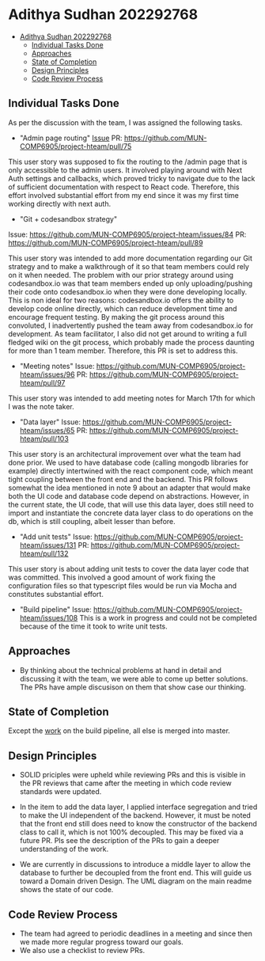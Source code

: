# Adithya Sudhan 202292768

- [Adithya Sudhan 202292768](#adithya-sudhan-202292768)
  - [Individual Tasks Done](#individual-tasks-done)
  - [Approaches](#approaches)
  - [State of Completion](#state-of-completion)
  - [Design Principles](#design-principles)
  - [Code Review Process](#code-review-process)

## Individual Tasks Done

As per the discussion with the team, I was assigned the following tasks.

- "Admin page routing"
[Issue](https://github.com/MUN-COMP6905/project-hteam/issues/61)
PR: https://github.com/MUN-COMP6905/project-hteam/pull/75

This user story was supposed to fix the routing to the /admin page that is only accessible to the admin users. It involved playing around with Next Auth settings and callbacks, which proved tricky to navigate due to the lack of sufficient documentation with respect to React code. Therefore, this effort involved substantial effort from my end since it was my first time working directly with next auth. 

- "Git + codesandbox strategy"

Issue: https://github.com/MUN-COMP6905/project-hteam/issues/84
PR: https://github.com/MUN-COMP6905/project-hteam/pull/89

This user story was intended to add more documentation regarding our Git strategy and to make a walkthrough of it so that team members could rely on it when needed. The problem with our prior strategy around using codesandbox.io was that team members ended up only uploading/pushing their code onto codesandbox.io when they were done developing locally. This is non ideal for two reasons: codesandbox.io offers the ability to develop code online directly, which can reduce development time and encourage frequent testing. By making the git process around this convoluted, I inadvertently pushed the team away from codesandbox.io for development. As team facilitator, I also did not get around to writing a full fledged wiki on the git process, which probably made the process daunting for more than 1 team member. Therefore, this PR is set to address this. 

- "Meeting notes"
Issue: https://github.com/MUN-COMP6905/project-hteam/issues/96
PR: https://github.com/MUN-COMP6905/project-hteam/pull/97

This user story was intended to add meeting notes for March 17th for which I was the note taker. 

- "Data layer"
Issue: https://github.com/MUN-COMP6905/project-hteam/issues/65
PR: https://github.com/MUN-COMP6905/project-hteam/pull/103

This user story is an architectural improvement over what the team had done prior. We used to have database code (calling mongodb libraries for example) directly intertwined with the react component code, which meant tight coupling between the front end and the backend. This PR follows somewhat the idea mentioned in note 9 about an adapter that would make both the UI code and database code depend on abstractions. However, in the current state, the UI code, that will use this data layer, does still need to import and instantiate the concrete data layer class to do operations on the db, which is still coupling, albeit lesser than before. 

- "Add unit tests"
Issue: https://github.com/MUN-COMP6905/project-hteam/issues/131
PR: https://github.com/MUN-COMP6905/project-hteam/pull/132

This user story is about adding unit tests to cover the data layer code that was committed. This involved a good amount of work fixing the configuration files so that typescript files would be run via Mocha and constitutes substantial effort. 

- "Build pipeline"
Issue: https://github.com/MUN-COMP6905/project-hteam/issues/108
This is a work in progress and could not be completed because of the time it took to write unit tests. 

## Approaches

- By thinking about the technical problems at hand in detail and discussing it with the team, we were able to come up better solutions. The PRs have ample discusison on them that show case our thinking. 


## State of Completion

Except the [work](https://github.com/MUN-COMP6905/project-hteam/issues/108) on the build pipeline, all else is merged into master. 

## Design Principles

- SOLID priciples were upheld while reviewing PRs and this is visible in the PR reviews that came after the meeting in which code review standards were updated. 

- In the item to add the data layer, I applied interface segregation and tried to make the UI independent of the backend. However, it must be noted that the front end still does need to know the constructor of the backend class to call it, which is not 100% decoupled. This may be fixed via a future PR. Pls see the description of the PRs to gain a deeper understanding of the work. 


- We are currently in discussions to introduce a middle layer to allow the database to further be decoupled from the front end. This will guide us toward a Domain driven Design. The UML diagram on the main readme shows the state of our code. 

## Code Review Process

- The team had agreed to periodic deadlines in a meeting and since then we made more regular progress toward our goals. 
- We also use a checklist to review PRs.

